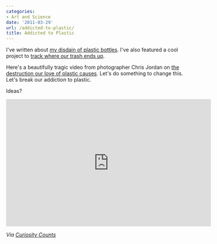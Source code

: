 ```yaml
---
categories:
- Art and Science
date: '2011-03-29'
url: /addicted-to-plastic/
title: Addicted to Plastic
---
```


I've written about <a href="https://gomakethings.com/soda-sustainability/">my disdain of plastic bottles</a>. I've also featured a cool project to <a href="https://gomakethings.com/trash-track/">track where our trash ends up</a>.

Here's a beautifully tragic video from photographer Chris Jordan on <a href="https://www.youtube.com/watch?v=GudEuDTrSLU">the destruction our love of plastic causes</a>. Let's do something to change this. Let's break our addiction to plastic.

Ideas?

<p align="center"><iframe title="YouTube video player" width="560" height="349" src="https://www.youtube.com/embed/GudEuDTrSLU?rel=0" frameborder="0" allowfullscreen></iframe></p>

<em>Via <a href="http://curiositycounts.com/post/4047438040/midway-deeply-upsetting-yet-stunningly-shot-and">Curiosity Counts</a></em>
